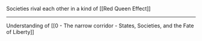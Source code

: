 Societies rival each other in a kind of [[Red Queen Effect]]

---

Understanding of [[0 - The narrow corridor - States, Societies, and the Fate of Liberty]]
